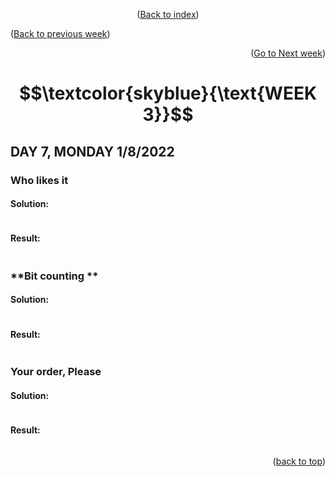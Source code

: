 <div id="top">
<p align="center">(<a href="https://github.com/javiarriagag/core-code-from-scratch-readme#readme">Back to index</a>)</p>
<p align="left">(<a href="https://github.com/javiarriagag/core-code-from-scratch-readme/blob/main/WEEK2.md">Back to previous week</a>)</p>
<p align="right">(<a href="https://github.com/javiarriagag/core-code-from-scratch-readme/blob/main/WEEK1.md">Go to Next week</a>)</p
</div>
 
<div id="title ">
 
#  $$\textcolor{skyblue}{\text{WEEK 3}}$$

</div>

## **DAY 7, MONDAY 1/8/2022**


### **Who likes it**<br>
 
 #### Solution:
```javascript

```

#### Result:
 ```javascript

```
 

### **Bit counting **<br>
 
 #### Solution:
```javascript

```

#### Result:
 ```javascript

```
 

### **Your order, Please**<br>
 
 #### Solution:
```javascript

```

#### Result:
 ```javascript

``` 
 
<p align="right">(<a href="#top">back to top</a>)</p>
